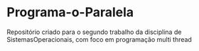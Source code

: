 # Programa-o-Paralela
Repositório criado para o segundo trabalho da disciplina de SistemasOperacionais, com foco em programação multi thread
